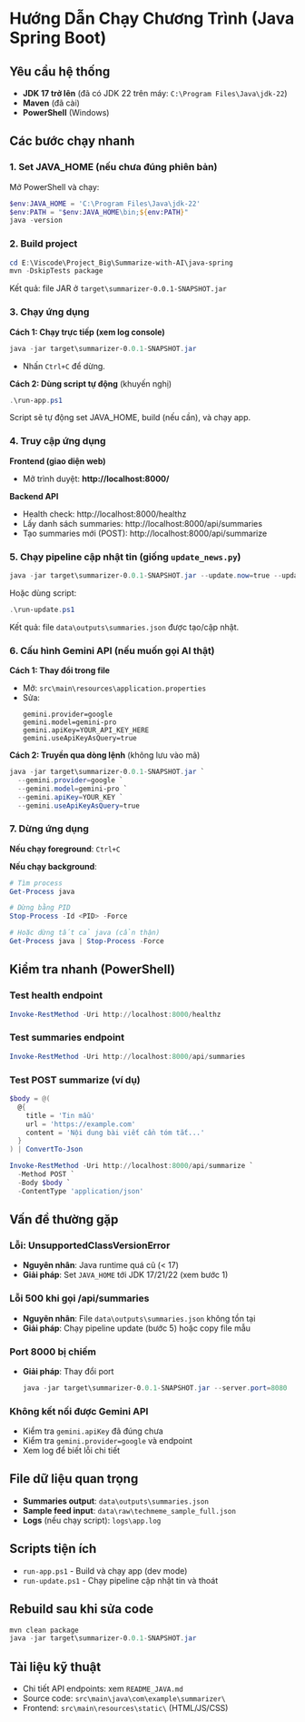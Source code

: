 # Hướng Dẫn Chạy Chương Trình (Java Spring Boot)

## Yêu cầu hệ thống

- **JDK 17 trở lên** (đã có JDK 22 trên máy: `C:\Program Files\Java\jdk-22`)
- **Maven** (đã cài)
- **PowerShell** (Windows)

## Các bước chạy nhanh

### 1. Set JAVA_HOME (nếu chưa đúng phiên bản)

Mở PowerShell và chạy:

```powershell
$env:JAVA_HOME = 'C:\Program Files\Java\jdk-22'
$env:PATH = "$env:JAVA_HOME\bin;${env:PATH}"
java -version
```

### 2. Build project

```powershell
cd E:\Viscode\Project_Big\Summarize-with-AI\java-spring
mvn -DskipTests package
```

Kết quả: file JAR ở `target\summarizer-0.0.1-SNAPSHOT.jar`

### 3. Chạy ứng dụng

**Cách 1: Chạy trực tiếp (xem log console)**

```powershell
java -jar target\summarizer-0.0.1-SNAPSHOT.jar
```

- Nhấn `Ctrl+C` để dừng.

**Cách 2: Dùng script tự động** (khuyến nghị)

```powershell
.\run-app.ps1
```

Script sẽ tự động set JAVA_HOME, build (nếu cần), và chạy app.

### 4. Truy cập ứng dụng

**Frontend (giao diện web)**

- Mở trình duyệt: **http://localhost:8000/**

**Backend API**

- Health check: http://localhost:8000/healthz
- Lấy danh sách summaries: http://localhost:8000/api/summaries
- Tạo summaries mới (POST): http://localhost:8000/api/summarize

### 5. Chạy pipeline cập nhật tin (giống `update_news.py`)

```powershell
java -jar target\summarizer-0.0.1-SNAPSHOT.jar --update.now=true --update.top=25
```

Hoặc dùng script:

```powershell
.\run-update.ps1
```

Kết quả: file `data\outputs\summaries.json` được tạo/cập nhật.

### 6. Cấu hình Gemini API (nếu muốn gọi AI thật)

**Cách 1: Thay đổi trong file**

- Mở: `src\main\resources\application.properties`
- Sửa:
  ```properties
  gemini.provider=google
  gemini.model=gemini-pro
  gemini.apiKey=YOUR_API_KEY_HERE
  gemini.useApiKeyAsQuery=true
  ```

**Cách 2: Truyền qua dòng lệnh** (không lưu vào mã)

```powershell
java -jar target\summarizer-0.0.1-SNAPSHOT.jar `
  --gemini.provider=google `
  --gemini.model=gemini-pro `
  --gemini.apiKey=YOUR_KEY `
  --gemini.useApiKeyAsQuery=true
```

### 7. Dừng ứng dụng

**Nếu chạy foreground**: `Ctrl+C`

**Nếu chạy background**:

```powershell
# Tìm process
Get-Process java

# Dừng bằng PID
Stop-Process -Id <PID> -Force

# Hoặc dừng tất cả java (cẩn thận)
Get-Process java | Stop-Process -Force
```

## Kiểm tra nhanh (PowerShell)

### Test health endpoint

```powershell
Invoke-RestMethod -Uri http://localhost:8000/healthz
```

### Test summaries endpoint

```powershell
Invoke-RestMethod -Uri http://localhost:8000/api/summaries
```

### Test POST summarize (ví dụ)

```powershell
$body = @(
  @{
    title = 'Tin mẫu'
    url = 'https://example.com'
    content = 'Nội dung bài viết cần tóm tắt...'
  }
) | ConvertTo-Json

Invoke-RestMethod -Uri http://localhost:8000/api/summarize `
  -Method POST `
  -Body $body `
  -ContentType 'application/json'
```

## Vấn đề thường gặp

### Lỗi: UnsupportedClassVersionError

- **Nguyên nhân**: Java runtime quá cũ (< 17)
- **Giải pháp**: Set `JAVA_HOME` tới JDK 17/21/22 (xem bước 1)

### Lỗi 500 khi gọi /api/summaries

- **Nguyên nhân**: File `data\outputs\summaries.json` không tồn tại
- **Giải pháp**: Chạy pipeline update (bước 5) hoặc copy file mẫu

### Port 8000 bị chiếm

- **Giải pháp**: Thay đổi port
  ```powershell
  java -jar target\summarizer-0.0.1-SNAPSHOT.jar --server.port=8080
  ```

### Không kết nối được Gemini API

- Kiểm tra `gemini.apiKey` đã đúng chưa
- Kiểm tra `gemini.provider=google` và endpoint
- Xem log để biết lỗi chi tiết

## File dữ liệu quan trọng

- **Summaries output**: `data\outputs\summaries.json`
- **Sample feed input**: `data\raw\techmeme_sample_full.json`
- **Logs** (nếu chạy script): `logs\app.log`

## Scripts tiện ích

- `run-app.ps1` - Build và chạy app (dev mode)
- `run-update.ps1` - Chạy pipeline cập nhật tin và thoát

## Rebuild sau khi sửa code

```powershell
mvn clean package
java -jar target\summarizer-0.0.1-SNAPSHOT.jar
```

## Tài liệu kỹ thuật

- Chi tiết API endpoints: xem `README_JAVA.md`
- Source code: `src\main\java\com\example\summarizer\`
- Frontend: `src\main\resources\static\` (HTML/JS/CSS)
